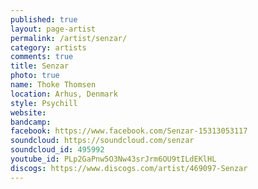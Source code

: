 ```yaml
---
published: true
layout: page-artist
permalink: /artist/senzar/
category: artists
comments: true
title: Senzar
photo: true
name: Thoke Thomsen
location: Arhus, Denmark
style: Psychill
website: 
bandcamp: 
facebook: https://www.facebook.com/Senzar-15313053117
soundcloud: https://soundcloud.com/senzar
soundcloud_id: 495992
youtube_id: PLp2GaPnw5O3Nw43srJrm6OU9tILdEKlHL
discogs: https://www.discogs.com/artist/469097-Senzar
---
```

